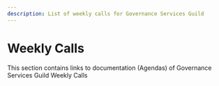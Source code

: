 ```yaml
---
description: List of weekly calls for Governance Services Guild
---
```


# Weekly Calls

This section contains links to documentation (Agendas) of Governance Services Guild Weekly Calls
